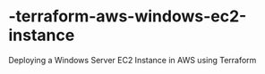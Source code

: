 # -terraform-aws-windows-ec2-instance
Deploying a Windows Server EC2 Instance in AWS using Terraform
